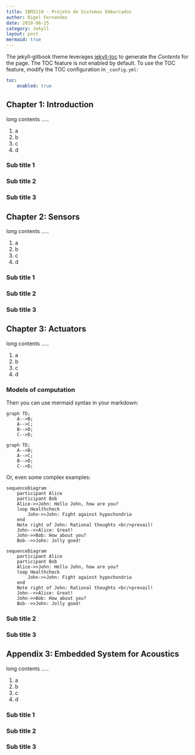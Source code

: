 ```yaml
---
title: IBM3119 - Projeto de Sistemas Embarcados
author: Rigel Fernandes
date: 2018-06-25
category: Jekyll
layout: post
mermaid: true
---
```


The jekyll-gitbook theme leverages [jekyll-toc][1] to generate the *Contents* for the page.
The TOC feature is not enabled by default. To use the TOC feature, modify the TOC
configuration in `_config.yml`:

```yaml
toc:
    enabled: true
```

Chapter 1: Introduction
-------------

long contents .....

1. a
2. b
3. c
4. d

### Sub title 1

### Sub title 2

### Sub title 3

Chapter 2: Sensors
-------------

long contents .....

1. a
2. b
3. c
4. d

### Sub title 1

### Sub title 2

### Sub title 3

Chapter 3: Actuators
-------------

long contents .....

1. a
2. b
3. c
4. d

### Models of computation

Then you can use mermaid syntax in your markdown:

```
graph TD;
    A-->B;
    A-->C;
    B-->D;
    C-->D;
```

```mermaid
graph TD;
    A-->B;
    A-->C;
    B-->D;
    C-->D;
```

Or, even some complex examples:

```
sequenceDiagram
    participant Alice
    participant Bob
    Alice->>John: Hello John, how are you?
    loop Healthcheck
        John->>John: Fight against hypochondria
    end
    Note right of John: Rational thoughts <br/>prevail!
    John-->>Alice: Great!
    John->>Bob: How about you?
    Bob-->>John: Jolly good!
```

```mermaid
sequenceDiagram
    participant Alice
    participant Bob
    Alice->>John: Hello John, how are you?
    loop Healthcheck
        John->>John: Fight against hypochondria
    end
    Note right of John: Rational thoughts <br/>prevail!
    John-->>Alice: Great!
    John->>Bob: How about you?
    Bob-->>John: Jolly good!
```

### Sub title 2

### Sub title 3

Appendix 3: Embedded System for Acoustics
-------------

long contents .....

1. a
2. b
3. c
4. d

### Sub title 1

### Sub title 2

### Sub title 3

[1]: https://github.com/allejo/jekyll-toc
